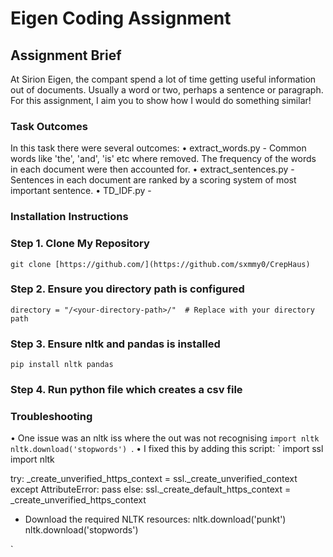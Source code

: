 <h1> Eigen Coding Assignment </h1>

<h2> Assignment Brief </h2>

At Sirion Eigen, the compant spend a lot of time getting useful information out of documents. Usually a word or two, perhaps a sentence or paragraph. For this assignment, I aim you to show how I would do something similar!

### Task Outcomes
In this task there were several outcomes:
• extract_words.py - Common words like 'the', 'and', 'is' etc where removed. The frequency of the words in each document were then accounted for.
• extract_sentences.py - Sentences in each document are ranked by a scoring system of most important sentence.
• TD_IDF.py - 

### Installation Instructions
### Step 1. Clone My Repository
` git clone [https://github.com/](https://github.com/sxmmy0/CrepHaus) `
### Step 2. Ensure you directory path is configured
` directory = "/<your-directory-path>/"  # Replace with your directory path `
### Step 3. Ensure nltk and pandas is installed
` pip install nltk pandas `
### Step 4. Run python file which creates a csv file

### Troubleshooting
• One issue was an nltk iss where the out was not recognising `import nltk nltk.download('stopwords') `.
• I fixed this by adding this script:
`
import ssl
import nltk

try:
    _create_unverified_https_context = ssl._create_unverified_context
except AttributeError:
    pass
else:
    ssl._create_default_https_context = _create_unverified_https_context

- Download the required NLTK resources:
  nltk.download('punkt')
  nltk.download('stopwords')

`
